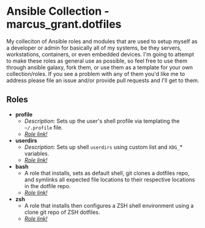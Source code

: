 # Ansible Collection - marcus_grant.dotfiles

My colleciton of Ansible roles and modules that are used to setup myself as a developer or admin for basically all of my systems, be they servers, workstations, containers, or even embedded devices. I'm going to attempt to make these roles as general use as possible, so feel free to use them through ansible galaxy, fork them, or use them as a template for your own collection/roles. If you see a problem with any of them you'd like me to address please file an issue and/or provide pull requests and I'll get to them.

## Roles

* **profile**
  * *Description*:
    Sets up the user's shell profile via templating the `~/.profile` file.
  * [*Role link!*](./roles/profile/)
* **userdirs**
  * *Description*:
    Sets up shell `userdirs` using custom list and `XDG_`* variables.
  * [*Role link!*](./roles/userdirs/)
* **bash**
  * A role that installs, sets as default shell, git clones a dotfiles repo,
    and symlinks all expected file locations to
    their respective locations in the dotfile repo.
  * [*Role link!*](./roles/bash/)
* **zsh**
  * A role that installs then configures a ZSH shell environment using
    a clone git repo of ZSH dotfiles.
  * [*Role link!*](./roles/zsh/)
